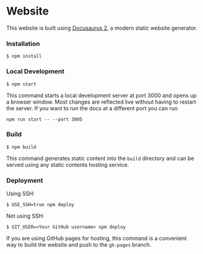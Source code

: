 # Website

This website is built using [Docusaurus 2](https://docusaurus.io/), a modern static website generator.

### Installation

```
$ npm install
```

### Local Development

```
$ npm start
```

This command starts a local development server at port 3000 and opens up a browser window. Most changes are reflected live without having to restart the server.
If you want to run the docs at a different port you can run

```
npm run start -- --port 3005
```

### Build

```
$ npm build
```

This command generates static content into the `build` directory and can be served using any static contents hosting service.

### Deployment

Using SSH:

```
$ USE_SSH=true npm deploy
```

Not using SSH:

```
$ GIT_USER=<Your GitHub username> npm deploy
```

If you are using GitHub pages for hosting, this command is a convenient way to build the website and push to the `gh-pages` branch.
